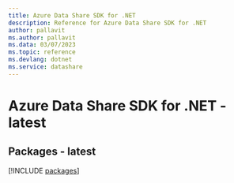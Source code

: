 ```yaml
---
title: Azure Data Share SDK for .NET
description: Reference for Azure Data Share SDK for .NET
author: pallavit
ms.author: pallavit
ms.data: 03/07/2023
ms.topic: reference
ms.devlang: dotnet
ms.service: datashare
---
```

# Azure Data Share SDK for .NET - latest
## Packages - latest
[!INCLUDE [packages](data-share-index.md)]